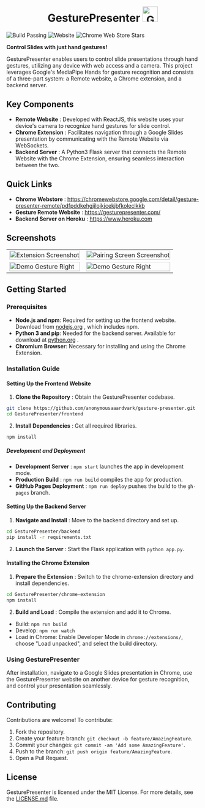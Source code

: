 <h1 align="center">
  GesturePresenter
  <img src="https://github.com/AnonymousAAArdvark/GesturePresenter/blob/main/frontend/src/assets/logo.png" width="40" height="40" alt="GesturePresenter Logo"/>
</h1>

![Build Passing](https://img.shields.io/badge/build-passing-brightgreen)
![Website](https://img.shields.io/website?url=https%3A%2F%2Fgesturepresenter.com)
![Chrome Web Store Stars](https://img.shields.io/chrome-web-store/stars/pdfpddkehgjilojkjcekjbfkoleclkkb)

**Control Slides with just hand gestures!**

GesturePresenter enables users to control slide presentations through hand gestures, utilizing any device with web access and a camera. This project leverages Google's MediaPipe Hands for gesture recognition and consists of a three-part system: a Remote website, a Chrome extension, and a backend server.

## Key Components 
- **Remote Website** : Developed with ReactJS, this website uses your device's camera to recognize hand gestures for slide control. 
- **Chrome Extension** : Facilitates navigation through a Google Slides presentation by communicating with the Remote Website via WebSockets. 
- **Backend Server** : A Python3 Flask server that connects the Remote Website with the Chrome Extension, ensuring seamless interaction between the two.
## Quick Links 
- **Chrome Webstore** : https://chromewebstore.google.com/detail/gesture-presenter-remote/pdfpddkehgjilojkjcekjbfkoleclkkb
- **Gesture Remote Website** : https://gesturepresenter.com/
- **Backend Server on Heroku** : https://www.heroku.com
## Screenshots
<table>
  <tr>
    <td><img src="https://lh3.googleusercontent.com/o8aGS4zceshid4rtJhn4aU5qhKl5S4hkjMqN2HtFyYTzEXFmCAbAZcXKm0BjU16CAQiqUkE_uIO52Q2s5xQOenKEqQ=s1600-w1600-h1000" alt="Extension Screenshot" style="width: 100%; max-width: 600px;"/></td>
    <td><img src="https://lh3.googleusercontent.com/tvibZs0AAzKvE0B5t39gGUcsOga47C-Fnx2nnLiaERxSFPCQX-ZdPKBR1cKI8xSgaKqrwTCwE2guPvWZT1lvbWJJEA=s1280-w1280-h800" alt="Pairing Screen Screenshot" style="width: 100%; max-width: 600px;"/></td>
  </tr>
  <tr>
    <td><img src="https://lh3.googleusercontent.com/w4GUV-f_twURLcmYQqrENRvZ59GXFGGiW8wWsalwWW1Por54TbpX-o3Fwg8b1z6IJlwn8x20wTTsOkGTbCqsxlr0kw=s1600-w1600-h1000" alt="Demo Gesture Right" style="width: 100%; max-width: 600px;"/></td>
    <td><img src="https://lh3.googleusercontent.com/I6-zaEHLxCnGiUH7n6kwBQIZCJK7ZJdxBOJ7OVX1X7XAUGQGtNGDWVJMIUlS6-Z-hppxa5P0kVaQQ3EIH5_kBVOXPw=s1600-w1600-h1000" alt="Demo Gesture Right" style="width: 100%; max-width: 600px;"/></td>
  </tr>
</table>

## Getting Started
### Prerequisites 
- **Node.js and npm**: Required for setting up the frontend website. Download from [nodejs.org](https://nodejs.org/) , which includes npm. 
- **Python 3 and pip**: Needed for the backend server. Available for download at [python.org](https://python.org/) . 
- **Chromium Browser**: Necessary for installing and using the Chrome Extension.
### Installation Guide
#### Setting Up the Frontend Website 
1. **Clone the Repository** : Obtain the GesturePresenter codebase.

```bash
git clone https://github.com/anonymousaaardvark/gesture-presenter.git
cd GesturePresenter/frontend
``` 
2. **Install Dependencies** : Get all required libraries.

```bash
npm install
```
##### Development and Deployment 
- **Development Server** : `npm start` launches the app in development mode. 
- **Production Build** : `npm run build` compiles the app for production. 
- **GitHub Pages Deployment** : `npm run deploy` pushes the build to the `gh-pages` branch.
#### Setting Up the Backend Server 
1. **Navigate and Install** : Move to the backend directory and set up.

```bash
cd GesturePresenter/backend
pip install -r requirements.txt
``` 
2. **Launch the Server** : Start the Flask application with `python app.py`.
#### Installing the Chrome Extension 
1. **Prepare the Extension** : Switch to the chrome-extension directory and install dependencies.

```bash
cd GesturePresenter/chrome-extension
npm install
``` 
2. **Build and Load** : Compile the extension and add it to Chrome. 
- Build: `npm run build`
- Develop: `npm run watch` 
- Load in Chrome: Enable Developer Mode in `chrome://extensions/`, choose "Load unpacked", and select the build directory.
### Using GesturePresenter

After installation, navigate to a Google Slides presentation in Chrome, use the GesturePresenter website on another device for gesture recognition, and control your presentation seamlessly.
## Contributing

Contributions are welcome! To contribute:
1. Fork the repository. 
2. Create your feature branch: `git checkout -b feature/AmazingFeature`. 
3. Commit your changes: `git commit -am 'Add some AmazingFeature'`. 
4. Push to the branch: `git push origin feature/AmazingFeature`.
5. Open a Pull Request.
## License

GesturePresenter is licensed under the MIT License. For more details, see the [LICENSE.md](https://github.com/AnonymousAAArdvark/GesturePresenter/blob/main/LICENSE)  file.
